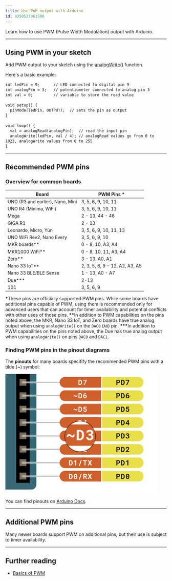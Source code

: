 ```yaml
---
title: Use PWM output with Arduino
id: 9350537961500
---
```


Learn how to use PWM (Pulse Width Modulation) output with Arduino.

---

## Using PWM in your sketch

Add PWM output to your sketch using the [analogWrite()](https://www.arduino.cc/reference/en/language/functions/analog-io/analogwrite/) function.

Here's a basic example:

```arduino
int ledPin = 9;      // LED connected to digital pin 9
int analogPin = 3;   // potentiometer connected to analog pin 3
int val = 0;         // variable to store the read value

void setup() {
  pinMode(ledPin, OUTPUT);  // sets the pin as output
}

void loop() {
  val = analogRead(analogPin);  // read the input pin
  analogWrite(ledPin, val / 4); // analogRead values go from 0 to 1023, analogWrite values from 0 to 255
}
```

---

## Recommended PWM pins

### Overview for common boards

| Board                                      | PWM Pins *                     |
|--------------------------------------------|--------------------------------|
| UNO (R3 and earlier), Nano, Mini           | 3, 5, 6, 9, 10, 11             |
| UNO R4 (Minima, WiFi)                      | 3, 5, 6, 9, 10, 11             |
| Mega                                       | 2 - 13, 44 - 46                |
| GIGA R1                                    | 2 - 13                         |
| Leonardo, Micro, Yún                       | 3, 5, 6, 9, 10, 11, 13         |
| UNO WiFi Rev2, Nano Every                  | 3, 5, 6, 9, 10                 |
| MKR boards**                               | 0 - 8, 10, A3, A4              |
| MKR1000 WiFi**                             | 0 - 8, 10, 11, A3, A4          |
| Zero**                                     | 3 - 13, A0, A1                 |
| Nano 33 IoT**                              | 2, 3, 5, 6, 9 - 12, A2, A3, A5 |
| Nano 33 BLE/BLE Sense                      | 1 - 13, A0 - A7                |
| Due***                                     | 2-13                           |
| 101                                        | 3, 5, 6, 9                     |

<b>\*</b>These pins are officially supported PWM pins. While some boards have additional pins capable of PWM, using them is recommended only for advanced users that can account for timer availability and potential conflicts with other uses of those pins.
<b>\*\*</b>In addition to PWM capabilities on the pins noted above, the MKR, Nano 33 IoT, and Zero boards have true analog output when using `analogWrite()` on the `DAC0` (`A0`) pin.
<b>\*\*\*</b>In addition to PWM capabilities on the pins noted above, the Due has true analog output when using `analogWrite()` on pins `DAC0` and `DAC1`.

### Finding PWM pins in the pinout diagrams

The **pinouts** for many boards specifify the recommended PWM pins with a tilde (**~**) symbol:

![A PWM pin in a pinout.](img/pwm-tilde.png)

You can find pinouts on [Arduino Docs](https://docs.arduino.cc/).

---

## Additional PWM pins

Many newer boards support PWM on additional pins, but their use is subject to timer availability.

---

## Further reading

* [Basics of PWM](https://docs.arduino.cc/learn/microcontrollers/analog-output)
